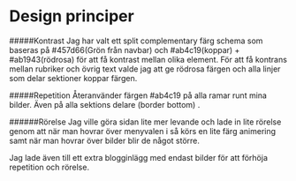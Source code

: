 
Design principer
=================
#####Kontrast 
Jag har valt ett split complementary färg schema som baseras på #457d66(Grön från navbar)
och #ab4c19(koppar) + #ab1943(rödrosa) för att få kontrast mellan olika element.
För att få kontrans mellan rubriker och övrig text valde jag att ge <hx> rödrosa färgen
och alla linjer som delar sektioner koppar färgen.

#####Repetition
Återanvänder färgen #ab4c19 på alla ramar runt mina bilder.
Även på alla sektions delare (border bottom) .

######Rörelse 
Jag ville göra sidan lite mer levande och lade in lite rörelse genom att när man hovrar 
över menyvalen i så körs en lite färg animering samt när man hovrar över bilder blir de något större.

Jag lade även till ett extra blogginlägg med endast bilder för att förhöja repetition och rörelse.

